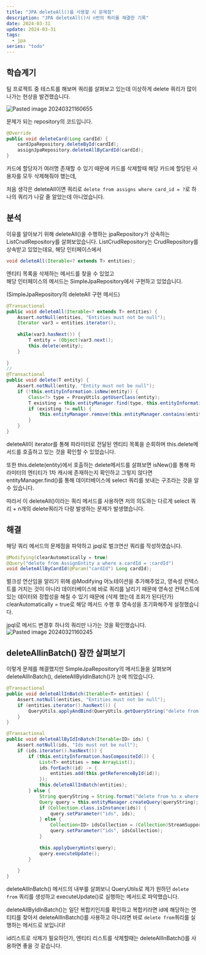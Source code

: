 ```yaml
---
title: "JPA deleteAll()을 사용할 시 문제점"
description: "JPA deleteAll()시 n번의 쿼리를 해결한 기록"
date: 2024-03-31
update: 2024-03-31
tags:
  - jpa
series: "todo"
---
```


## 학습계기

팀 프로젝트 중 테스트를 해보며 쿼리를 살펴보고 있는데 이상하게 delete 쿼리가 많이 나가는 현상을 발견했습니다.

![Pasted image 20240321160655](https://github.com/jinkshower/jinkshower.github.io/assets/135244018/da7e70e0-3700-4c46-b0d8-389a35a193b1)

문제가 되는 repository의 코드입니다.
```java
@Override  
public void deleteCard(Long cardId) {  
    cardJpaRepository.deleteById(cardId);  
    assignJpaRepository.deleteAllByCardId(cardId);  
}
```

카드에 할당자가 여러명 존재할 수 있기 때문에 카드를 삭제할때 해당 카드에 할당된 사용자를 모두 삭제해줘야 했는데, 

처음 생각은 deleteAll이면 쿼리로 `delete from assigns where card_id = ?`로 하나의 쿼리가 나갈 줄 알았는데 아니었습니다.

## 분석

이유를 알아보기 위해 deleteAll()을 수행하는 jpaRepository가 상속하는 ListCrudRepository를 살펴보았습니다. ListCrudRepository는 CrudRepository를 상속받고 있었는데요, 해당 인터페이스에서 

```java
void deleteAll(Iterable<? extends T> entities);
```
엔티티 목록을 삭제하는 메서드를 찾을 수 있었고  
해당 인터페이스의 메서드는 SimpleJpaRepository에서 구현하고 있었습니다.

(SimpleJpaRepository의 deleteAll 구현 메서드)
```java
@Transactional  
public void deleteAll(Iterable<? extends T> entities) {  
    Assert.notNull(entities, "Entities must not be null");  
    Iterator var3 = entities.iterator();  
  
    while(var3.hasNext()) {  
        T entity = (Object)var3.next();  
        this.delete(entity);  
    }  
  
}
//
@Transactional  
public void delete(T entity) {  
    Assert.notNull(entity, "Entity must not be null");  
    if (!this.entityInformation.isNew(entity)) {  
        Class<?> type = ProxyUtils.getUserClass(entity);  
        T existing = this.entityManager.find(type, this.entityInformation.getId(entity));  
        if (existing != null) {  
            this.entityManager.remove(this.entityManager.contains(entity) ? entity : this.entityManager.merge(entity));  
        }  
    }  
}
```
deleteAll이 iterator를 통해 파라미터로 전달된 엔티티 목록을 순회하며 this.delete메서드를 호출하고 있는 것을 확인할 수 있었습니다.

또한 this.delete(entity)에서 호출하는 delete메서드를 살펴보면 isNew()를 통해 파라미터의 엔티티가 1차 캐시에 존재하는지 확인하고 그렇지 않다면 entityManager.find()를 통해 데이터베이스에 select 쿼리를 보내는 구조라는 것을 알 수 있습니다.

따라서 이 deleteAll()이라는 쿼리 메서드를 사용하면 저의 의도와는 다르게 select 쿼리 + n개의 delete쿼리가 다량 발생하는 문제가 발생했습니다.

## 해결 

해당 쿼리 메서드의 문제점을 파악하고 jpql로 벌크연산 쿼리를 작성하였습니다. 
```java
@Modifying(clearAutomatically = true)
@Query("delete from AssignEntity a where a.cardId = :cardId") 
void deleteAllByCardId(@Param("cardId") Long cardId);
```

벌크성 연산임을 알리기 위해 @Modifying 어노테이션을 추가해주었고, 영속성 컨텍스트를 거치는 것이 아니라 데이터베이스에 바로 쿼리를 날리기 때문에 영속성 컨텍스트에 있는 데이터와 정합성을 해칠 수 있기 때문에 (삭제 했는데 조회가 된다던가) clearAutomatically = true로 해당 메서드 수행 후 영속성을 초기화해주게 설정했습니다.

jpql로 메서드 변경후 하나의 쿼리만 나가는 것을 확인했습니다.
![Pasted image 20240321160245](https://github.com/jinkshower/jinkshower.github.io/assets/135244018/01b4a536-2749-41c4-9892-b390b154ac4d)

## deleteAllinBatch() 잠깐 살펴보기

이렇게 문제를 해결했지만 SimpleJpaRepository의 메서드들을 살펴보며deleteAllInBatch(), deleteAllByIdInBatch()가 눈에 띄었습니다.

```java
@Transactional  
public void deleteAllInBatch(Iterable<T> entities) {  
    Assert.notNull(entities, "Entities must not be null");  
    if (entities.iterator().hasNext()) {  
        QueryUtils.applyAndBind(QueryUtils.getQueryString("delete from %s x", this.entityInformation.getEntityName()), entities, this.entityManager).executeUpdate();  
    }  
}

@Transactional  
public void deleteAllByIdInBatch(Iterable<ID> ids) {  
    Assert.notNull(ids, "Ids must not be null");  
    if (ids.iterator().hasNext()) {  
        if (this.entityInformation.hasCompositeId()) {  
            List<T> entities = new ArrayList();  
            ids.forEach((id) -> {  
                entities.add(this.getReferenceById(id));  
            });  
            this.deleteAllInBatch(entities);  
        } else {  
            String queryString = String.format("delete from %s x where %s in :ids", this.entityInformation.getEntityName(), this.entityInformation.getIdAttribute().getName());  
            Query query = this.entityManager.createQuery(queryString);  
            if (Collection.class.isInstance(ids)) {  
                query.setParameter("ids", ids);  
            } else {  
                Collection<ID> idsCollection = (Collection)StreamSupport.stream(ids.spliterator(), false).collect(Collectors.toCollection(ArrayList::new));  
                query.setParameter("ids", idsCollection);  
            }  
  
            this.applyQueryHints(query);  
            query.executeUpdate();  
        }  
  
    }  
}
```
deleteAllInBatch() 메서드의 내부를 살펴보니 QueryUtils로 제가 원하던 `delete from` 쿼리를 생성하고 executeUpdate()로 실행하는 메서드로 파악했습니다.

deleteAllByIdInBatch()는 일단 복합키인지를 확인하고 복합키라면 id에 해당하는 엔티티를 찾아서 deleteAllInBatch()를 사용하고 아니라면 바로 `delete from`쿼리를 실행하는 메서드로 보입니다!

id리스트로 삭제가 필요하던가, 엔티티 리스트를 삭제할때는 deleteAllInBatch()를 사용하면 좋을 것 같습니다.


